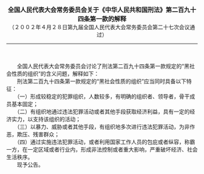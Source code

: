 <div id="div_content"><font color="#760026"></font> <p align="center"><b><font style="font-size:16px;" class="MTitle">全国人民代表大会常务委员会关于《中华人民共和国刑法》第二百九十四条第一款的解释<br></font></b><font style="font-size:14px;">
（２００２年４月２８日第九届全国人民代表大会常务委员会第二十七次会议通过）</font></p><hr color="red"><br>
<br>
　　全国人民代表大会常务委员会讨论了刑法第二百九十四条第一款规定的“黑社会性质的组织”的含义问题，解释如下：<br>
　　刑法第二百九十四条第一款规定的“黑社会性质的组织”应当同时具备以下特征：<br>
　　（一）形成较稳定的犯罪组织，人数较多，有明确的组织者、领导者，骨干成员基本固定；<br>
　　（二）有组织地通过违法犯罪活动或者其他手段获取经济利益，具有一定的经济实力，以支持该组织的活动；<br>
　　（三）以暴力、威胁或者其他手段，有组织地多次进行违法犯罪活动，为非作恶，欺压、残害群众；<br>
　　（四）通过实施违法犯罪活动，或者利用国家工作人员的包庇或者纵容，称霸一方，在一定区域或者行业内，形成非法控制或者重大影响，严重破坏经济、社会生活秩序。<br>
　　现予公告。<br>
<br>
<br>
</div>